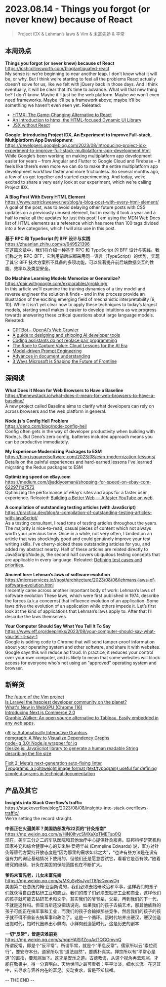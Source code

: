 2023.08.14 - Things you forgot (or never knew) because of React  
========  

> Project IDX & Lehman’s laws & Vim & 未富先娇 & 平常

## 本周热点

**Things you forgot (or never knew) because of React**  
https://joshcollinsworth.com/blog/antiquated-react  
My sense is: we’re beginning to near another leap. I don’t know what it will be, or why. But I think we’re starting to feel all the problems React actually doesn’t solve for us, like we felt with jQuery back in those days. And I think eventually, it will be clear that it’s time to advance. What will that new thing be? I don’t know. Maybe it’ll just be the web platform. Maybe we won’t even need frameworks. Maybe it’ll be a framework above; maybe it’ll be something we haven’t even seen yet. Releated:  
- [HTMX: The Game-Changing Alternative to React](https://www.youtube.com/watch?v=DuGyH5RvfbY)  
- [An Introduction to htmx, the HTML-focused Dynamic UI Library](https://www.sitepoint.com/htmx-introduction/)  
- [JSX without React](https://chriscoyier.net/2023/08/07/jsx-without-react/)  

**Google: Introducing Project IDX, An Experiment to Improve Full-stack, Multiplatform App Development**  https://developers.googleblog.com/2023/08/introducing-project-idx-experiment-to-improve-full-stack-multiplatform-app-development.html  
While Google’s been working on making multiplatform app development easier for years – from Angular and Flutter to Google Cloud and Firebase – it feels like there’s even more we can do to make the entire multiplatform app development workflow faster and more frictionless. So several months ago, a few of us got together and started experimenting. And today, we’re excited to share a very early look at our experiment, which we’re calling Project IDX.

**A Blog Post With Every HTML Element**  
https://www.patrickweaver.net/blog/a-blog-post-with-every-html-element/  
A goal of the post, was to avoid delaying other future posts with CSS updates on a previously unused element, but in reality it took a year and a half to make all the updates for just this post! I am using the MDN Web Docs list of HTML elements as a reference which has more than 100 tags divided into a few categories, which I will also use in this post. 

**基于 RPC 和 TypeScript 的 BFF 设计与实践**  
https://zhuanlan.zhihu.com/p/649521396  
在这篇文章中，我们将介绍一种基于 RPC 和 TypeScript 的 BFF 设计与实践。我们称之为 RPC-BFF，它利用前后端都采用同一语言（TypeScript）的优势，实现了其它 BFF 技术方案所不具备的多项功能，可以显著提升前后端数据交互的性能、效率以及类型安全。

**Do Machine Learning Models Memorize or Generalize?**  
https://pair.withgoogle.com/explorables/grokking/  
In this article we’ll examine the training dynamics of a tiny model and reverse engineer the solution it finds – and in the process provide an illustration of the exciting emerging field of mechanistic interpretability [9, 10]. While it isn’t yet clear how to apply these techniques to today’s largest models, starting small makes it easier to develop intuitions as we progress towards answering these critical questions about large language models. Releated:  
- [GPTBot – OpenAI’s Web Crawler](https://platform.openai.com/docs/gptbot)  
- [A guide to designing and shipping AI developer tools](https://github.blog/2023-08-08-a-guide-to-designing-and-shipping-ai-developer-tools/)  
- [Coding assistants do not replace pair programming](https://martinfowler.com/articles/exploring-gen-ai.html#memo-05)  
- [The Race to Capture Value: Cloud Lessons for the AI Era](https://a16z.com/2023/08/11/cloud-lessons-for-the-ai-era/)  
- [Model-driven Prompt Engineering](https://modeling-languages.com/model-driven-prompt-engineering/)  
- [Advances in document understanding](https://ai.googleblog.com/2023/08/advances-in-document-understanding.html)  
- [3 Ways Microsoft is Shaping the Future of Frontline](https://techcommunity.microsoft.com/t5/microsoft-365-blog/3-ways-microsoft-is-shaping-the-future-of-frontline/ba-p/3894689)  

## 深阅读

**What Does It Mean for Web Browsers to Have a Baseline**  
https://thenewstack.io/what-does-it-mean-for-web-browsers-to-have-a-baseline/  
A new project called Baseline aims to clarify what developers can rely on across browsers and the web platform in general.

**Node.js's Config Hell Problem**  
https://deno.com/blog/node-config-hell  
Config often gets in the way of developer productivity when building with Node.js. But Deno’s zero config, batteries included approach means you can be productive immediately.

**My Experience Modernizing Packages to ESM**  
https://blog.isquaredsoftware.com/2023/08/esm-modernization-lessons/  
Details on the painful experiences and hard-earned lessons I've learned migrating the Redux packages to ESM

**Optimizing speed on eBay.com**  
https://medium.com/@addyosmani/shopping-for-speed-on-ebay-com-6229711d7573  
Optimizing the performance of eBay’s sites and apps for a faster user experience. Releated: [Building a Better Web — A faster YouTube on web](https://medium.com/@addyosmani/building-a-better-web-a-faster-youtube-on-web-24b1dc03716).  

**A compilation of outstanding testing articles (with JavaScript)**  
https://practica.dev/blog/a-compilation-of-outstanding-testing-articles-with-javaScript/  
As a testing consultant, I read tons of testing articles throughout the years. The majority is nice-to-read, casual pieces of content which not always worth your precious time. Once in a while, not very often, I landed on an article that was shockingly good and could genuinely improve your test writing skills. I've cherry-picked these outstanding articles for you, and added my abstract nearby. Half of these articles are related directly to JavaScript/Node.js, the second half covers ubiquitous testing concepts that are applicable in every language. Releated: [Defining test cases and priorities](https://web.dev/ta-test-cases/).  

**Ancient lore: Lehman’s laws of software evolution**  
https://microservices.io//post/architecture/2023/08/06/lehmans-laws-of-software-evolution.html  
I recently came across another important body of work: Lehman’s laws of software evolution These laws, which were first published in 1974, describe the forces (a.k.a concerns) that influence evolution of an application. Some laws drive the evolution of an application while others impede it. Let’s first look at the kind of applications that Lehman’s laws apply to. After that I’ll describe the laws themselves.

**Your Computer Should Say What You Tell It To Say**  
https://www.eff.org/deeplinks/2023/08/your-computer-should-say-what-you-tell-it-say-1  
Google is adding code to Chrome that will send tamper-proof information about your operating system and other software, and share it with websites. Google says this will reduce ad fraud. In practice, it reduces your control over your own computer, and is likely to mean that some websites will block access for everyone who's not using an "approved" operating system and browser.

## 新鲜货

[The future of the Vim project](https://groups.google.com/g/vim_dev/c/dq9Wu5jqVTw)  
[Is Laravel the happiest developer community on the planet?](https://github.com/readme/featured/laravel-community)  
[What's New in WebGPU (Chrome 116)](https://developer.chrome.com/en/blog/new-in-webgpu-116/)  
[Introducing Next.js Commerce 2.0](https://vercel.com/blog/introducing-next-js-commerce-2-0)  
[Graphic Walker: An open source alternative to Tableau. Easily embedded in any web apps.](https://docs.kanaries.net/graphic-walker)  

[g9.js: Automatically Interactive Graphics](https://github.com/bijection/g9)  
[npmgraph: A Way to Visualize Dependency Graphs](https://npmgraph.js.org/)  
[node-jq 3.0: Node.js wrapper for jq](https://github.com/sanack/node-jq)  
[filesize.js: JavaScript library to generate a human readable String describing the file size](https://github.com/avoidwork/filesize.js)  

[Fixit 2: Meta’s next-generation auto-fixing linter](https://engineering.fb.com/2023/08/07/developer-tools/fixit-2-linter-meta/)  
[Typograms: a lightweight image format (text/typogram) useful for defining simple diagrams in technical documentation](https://google.github.io/typograms/#overview)  

## 产品及其它  

**Insights into Stack Overflow’s traffic**  
https://stackoverflow.blog/2023/08/08/insights-into-stack-overflows-traffic/  
We're setting the record straight.

**中医正在火遍美军？美国防部发布22页的“针灸指南”**  
https://mp.weixin.qq.com/s/HiN0lhvcSMXaXqTMETsp0Q  
现在，美军三分之二的军队医院和其他治疗中心提供针灸服务。联邦科学研究机构国家补充和综合健康中心的艾米琳·爱德华兹 (Emmeline Edwards) 说，军方对针灸等替代方案持开放态度是“因为那里的需求如此之大”，“也许有些方法是在没有强有力的询证基础情况下使用的，但他们还是愿意尝试它，看看它是否有效。”随着研究的继续，针灸在美国的保险范围也在不断扩大。

**爹妈未富先老，儿女未富先娇**  
https://mp.weixin.qq.com/s/MKuSyBvJyofT8fjsQvqwOg  
美国第二任总统约翰·亚当斯说的，我们必须去钻研政治和军事，这样我们的孩子们就获得自由去钻研工业和商业。我们的孩子们必须去钻研工业和商业，这样他们的孩子就可能去钻研艺术和文学。其实我们的爷爷辈，父辈，再到我们的下一代，不就是这样吗。但亚当斯还没把话说完，如果我们的孩子去搞艺术，那其他族群的孩子可能正在搞军事和工业，而我们的孩子会输掉那些竞争，然后我们的孩子的孩子就不得不重新去搞军事和政治了。这是一个循环。饿时代培养出硬汉，硬汉创造出饱时代，饱时代圈养出小鲜肉，小鲜肉创造饿时代。这是历史的剧本

**一切“反常”，皆是灾难前兆**  
https://mp.weixin.qq.com/s/hqpHAISj1ZouAdTQGOmvnQ  
所谓反常，即是个“反平常”。所谓平常，就是个“平息反常”。儒家所以云“素位而行”，要安守本分。道家所以言“道法自然”，要质朴真实。禅宗所以有“平常心是道”的直指，要观照当下。这才是安乐之道。古德教诲，从这个视角再去观照，才能在敬畏中，得一分真明白。天地世间之最可贵者：平平淡淡，细水长流。在这其中，去寻求与涵养内在的富足。妄动贪求，皆是不知惜福。

-- THE END --
